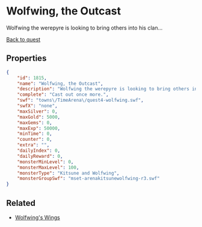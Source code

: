 # Wolfwing, the Outcast

Wolfwing the werepyre is looking to bring others into his clan...

[Back to quest](../quests.md)

## Properties

```json
{
    "id": 1815,
    "name": "Wolfwing, the Outcast",
    "description": "Wolfwing the werepyre is looking to bring others into his clan...",
    "complete": "Cast out once more.",
    "swf": "towns\/TimeArena\/quest4-wolfwing.swf",
    "swfX": "none",
    "maxSilver": 0,
    "maxGold": 5000,
    "maxGems": 0,
    "maxExp": 50000,
    "minTime": 0,
    "counter": 0,
    "extra": "",
    "dailyIndex": 0,
    "dailyReward": 0,
    "monsterMinLevel": 0,
    "monsterMaxLevel": 100,
    "monsterType": "Kitsune and Wolfwing",
    "monsterGroupSwf": "mset-arenakitsunewolfwing-r3.swf"
}
```

## Related

- [Wolfwing's Wings](../items/20207-wolfwing-s-wings.md)

